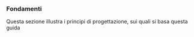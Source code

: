 ### Fondamenti

Questa sezione illustra i principi di progettazione, sui quali si basa questa guida
